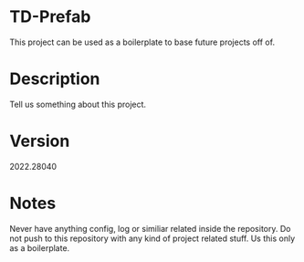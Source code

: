 # TD-Prefab
This project can be used as a boilerplate to base future projects off of.

# Description
Tell us something about this project.

# Version
2022.28040

# Notes
Never have anything config, log or similiar related inside the repository.
Do not push to this repository with any kind of project related stuff.
Us this only as a boilerplate.

